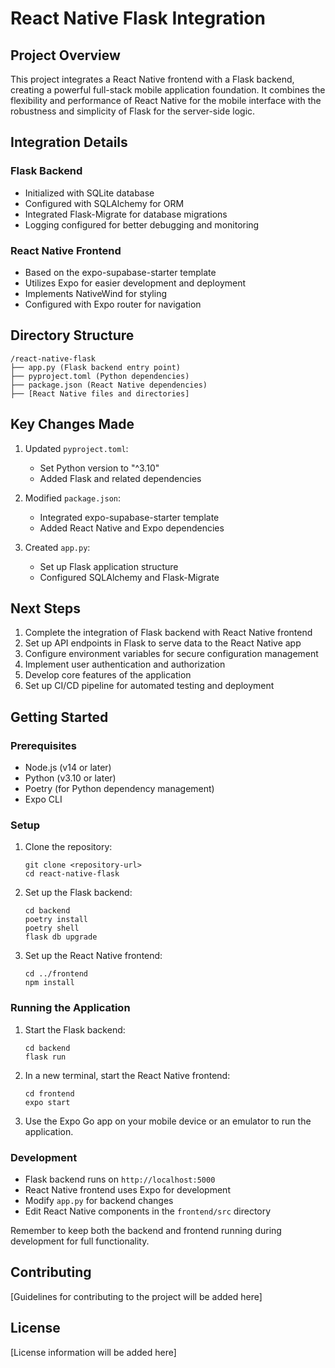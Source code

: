 # React Native Flask Integration

## Project Overview
This project integrates a React Native frontend with a Flask backend, creating a powerful full-stack mobile application foundation. It combines the flexibility and performance of React Native for the mobile interface with the robustness and simplicity of Flask for the server-side logic.

## Integration Details

### Flask Backend
- Initialized with SQLite database
- Configured with SQLAlchemy for ORM
- Integrated Flask-Migrate for database migrations
- Logging configured for better debugging and monitoring

### React Native Frontend
- Based on the expo-supabase-starter template
- Utilizes Expo for easier development and deployment
- Implements NativeWind for styling
- Configured with Expo router for navigation

## Directory Structure
```
/react-native-flask
├── app.py (Flask backend entry point)
├── pyproject.toml (Python dependencies)
├── package.json (React Native dependencies)
├── [React Native files and directories]
```

## Key Changes Made
1. Updated `pyproject.toml`:
   - Set Python version to "^3.10"
   - Added Flask and related dependencies

2. Modified `package.json`:
   - Integrated expo-supabase-starter template
   - Added React Native and Expo dependencies

3. Created `app.py`:
   - Set up Flask application structure
   - Configured SQLAlchemy and Flask-Migrate

## Next Steps
1. Complete the integration of Flask backend with React Native frontend
2. Set up API endpoints in Flask to serve data to the React Native app
3. Configure environment variables for secure configuration management
4. Implement user authentication and authorization
5. Develop core features of the application
6. Set up CI/CD pipeline for automated testing and deployment

## Getting Started

### Prerequisites
- Node.js (v14 or later)
- Python (v3.10 or later)
- Poetry (for Python dependency management)
- Expo CLI

### Setup

1. Clone the repository:
   ```
   git clone <repository-url>
   cd react-native-flask
   ```

2. Set up the Flask backend:
   ```
   cd backend
   poetry install
   poetry shell
   flask db upgrade
   ```

3. Set up the React Native frontend:
   ```
   cd ../frontend
   npm install
   ```

### Running the Application

1. Start the Flask backend:
   ```
   cd backend
   flask run
   ```

2. In a new terminal, start the React Native frontend:
   ```
   cd frontend
   expo start
   ```

3. Use the Expo Go app on your mobile device or an emulator to run the application.

### Development

- Flask backend runs on `http://localhost:5000`
- React Native frontend uses Expo for development
- Modify `app.py` for backend changes
- Edit React Native components in the `frontend/src` directory

Remember to keep both the backend and frontend running during development for full functionality.

## Contributing
[Guidelines for contributing to the project will be added here]

## License
[License information will be added here]

